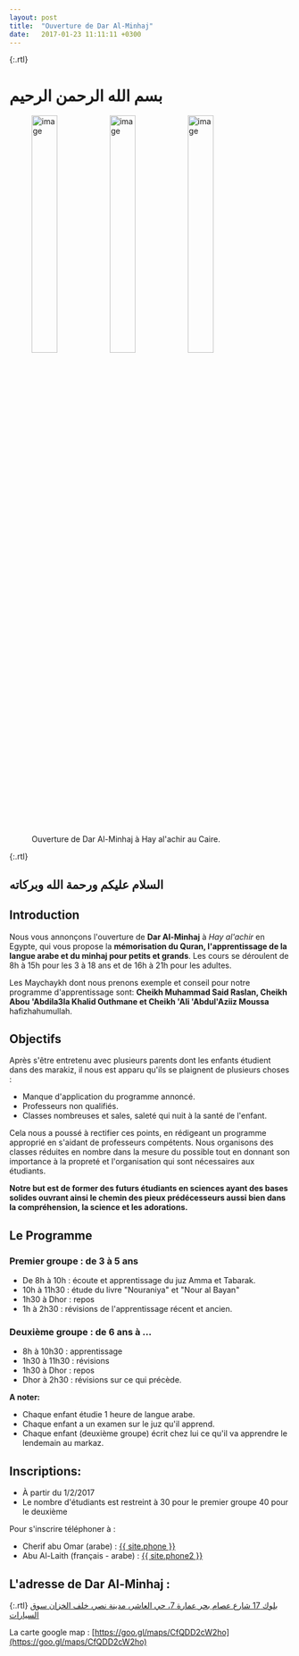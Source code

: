 ```yaml
---
layout: post
title:  "Ouverture de Dar Al-Minhaj"
date:   2017-01-23 11:11:11 +0300
---
```

{:.rtl}
# بسم الله الرحمن الرحيم

<figure>
	<img style="width: 33%; float: left" src="{{ site.baseurl }}/assets/dar-al-minhaj-couloir1.jpg" alt="image">
	<img style="width: 33%; float: left" src="{{ site.baseurl }}/assets/dar-al-minhaj-entree.jpg" alt="image">
  <img style="width: 33%" src="{{ site.baseurl }}/assets/dar-al-minhaj-salle-1.jpg" alt="image">
	<figcaption>
		Ouverture de Dar Al-Minhaj à Hay al'achir au Caire.
	</figcaption>
</figure>

{:.rtl}
## السلام عليكم ورحمة الله وبركاته

## Introduction
Nous vous annonçons l'ouverture de **Dar Al-Minhaj** à *Hay al'achir* en Egypte, qui vous propose la **mémorisation du Quran, l'apprentissage de la langue arabe et du minhaj pour petits et grands**. Les cours se déroulent de 8h à 15h pour les 3 à 18 ans et de 16h à 21h pour les adultes.

Les Maychaykh dont nous prenons exemple et conseil pour notre programme d'apprentissage sont: **Cheikh Muhammad Said Raslan, Cheikh Abou 'Abdila3la Khalid Outhmane et Cheikh 'Ali 'Abdul'Aziiz Moussa** hafizhahumullah.

## Objectifs

Après s'être entretenu avec plusieurs parents dont les enfants étudient dans des marakiz, il nous est apparu qu'ils se plaignent de plusieurs choses :

- Manque d'application du programme annoncé.
- Professeurs non qualifiés.
- Classes nombreuses et sales, saleté qui nuit à la santé de l'enfant.

Cela nous a poussé à rectifier ces points, en rédigeant un programme approprié en s'aidant de professeurs compétents. Nous organisons des classes réduites en nombre dans la mesure du possible tout en donnant son importance à la propreté et l'organisation qui sont nécessaires aux étudiants.

**Notre but est de former des futurs étudiants en sciences ayant des bases solides ouvrant ainsi le chemin des pieux prédécesseurs aussi bien dans la compréhension, la science et les adorations.**

## Le Programme

### Premier groupe : de 3 à 5 ans

* De 8h à 10h : écoute et apprentissage du juz Amma et Tabarak.
* 10h à 11h30 : étude du livre "Nouraniya" et "Nour al Bayan"
* 1h30 à Dhor : repos
* 1h à 2h30 : révisions de l'apprentissage récent et ancien.

### Deuxième groupe : de 6 ans à ...

* 8h à 10h30 : apprentissage
* 1h30 à 11h30 : révisions
* 1h30 à Dhor : repos
* Dhor à 2h30 : révisions sur ce qui précède.

**A noter:**

- Chaque enfant étudie 1 heure de langue arabe.
- Chaque enfant a un examen sur le juz qu'il apprend.
- Chaque enfant (deuxième groupe) écrit chez lui ce qu'il va apprendre le lendemain au markaz.

## Inscriptions:

* À partir du 1/2/2017
* Le nombre d'étudiants est restreint à 30 pour le premier groupe 40 pour le deuxième

Pour s'inscrire téléphoner à :
* Cherif abu Omar (arabe) : <a href="tel:{{ site.phone }}" target="_blank">{{ site.phone }}</a>
* Abu Al-Laith (français - arabe) : <a href="tel:{{ site.phone2 }}" target="_blank">{{ site.phone2 }}</a>

## L'adresse de Dar Al-Minhaj :

{:.rtl}
[بلوك 17 شارع عصام بحر عمارة 7، حي العاشر، مدينة نصر، خلف الخزان سوق السيارات](https://goo.gl/maps/CfQDD2cW2ho)

La carte google map :
[https://goo.gl/maps/CfQDD2cW2ho](https://goo.gl/maps/CfQDD2cW2ho)
